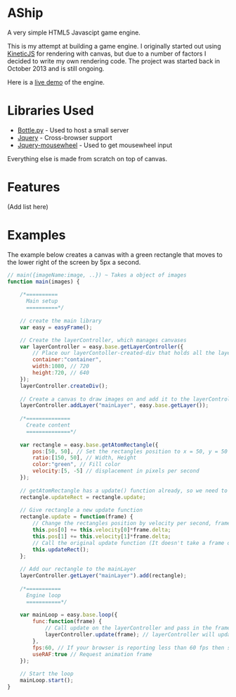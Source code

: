 # AShip
A very simple HTML5 Javascipt game engine.

This is my attempt at building a game engine. I originally started out using 
<a href="https://github.com/ericdrowell/KineticJS/">KineticJS</a> for rendering with canvas, but due to a number of factors I decided to write my own rendering code. The project was started back in October 2013 and is still ongoing.

Here is a <a href="http://maddix.github.io/AShip/">live demo</a> of the engine.

# Libraries Used

- <a href="https://github.com/bottlepy/bottle">Bottle.py</a> - Used to host a small server
- <a href="http://jquery.com">Jquery</a> - Cross-browser support
- <a href="https://github.com/jquery/jquery-mousewheel/">Jquery-mousewheel</a> - Used to get mousewheel input

Everything else is made from scratch on top of canvas.

# Features

(Add list here)

# Examples

The example below creates a canvas with a green rectangle that moves to the lower right of the screen by 5px a second.

```javascript
// main({imageName:image, ..}) ~ Takes a object of images
function main(images) {
  
  	/*==========
	  Main setup
	  ==========*/
  
	// create the main library
	var easy = easyFrame();

	// Create the layerController, which manages canvases
	var layerController = easy.base.getLayerController({
		// Place our layerContoller-created-div that holds all the layers into a div called 'container'
		container:"container",
		width:1080, // 720
		height:720, // 640
	});
	layerController.createDiv();
	
	// Create a canvas to draw images on and add it to the layerController
	layerController.addLayer("mainLayer", easy.base.getLayer());
	
	/*==============
	  Create content
	  ==============*/
	
	var rectangle = easy.base.getAtomRectangle({
		pos:[50, 50], // Set the rectangles position to x = 50, y = 50
		ratio:[150, 50], // Width, Height
		color:"green", // Fill color
		velocity:[5, -5] // displacement in pixels per second
	});
	
	// getAtomRectangle has a update() function already, so we need to preserve it
	rectangle.updateRect = rectangle.update;
	
	// Give rectangle a new update function
	rectangle.update = function(frame) {
		// Change the rectangles position by velocity per second, frame.delta makes sure that the movement is smooth 
		this.pos[0] += this.velocity[0]*frame.delta;
		this.pos[1] += this.velocity[1]*frame.delta;
		// Call the original update function (It doesn't take a frame object)
		this.updateRect();
	};
	
	// Add our rectangle to the mainLayer
	layerController.getLayer("mainLayer").add(rectangle);
	
	/*===========
	  Engine loop
	  ===========*/
	
	var mainLoop = easy.base.loop({
		func:function(frame) {
			// Call update on the layerController and pass in the frame object
			layerController.update(frame); // layerController will update everything in its object list and so on
		}, 
		fps:60, // If your browser is reporting less than 60 fps then set fps to 80 (Such is the case with opera)
		useRAF:true // Request animation frame
	});
	
	// Start the loop
	mainLoop.start();
}
```
